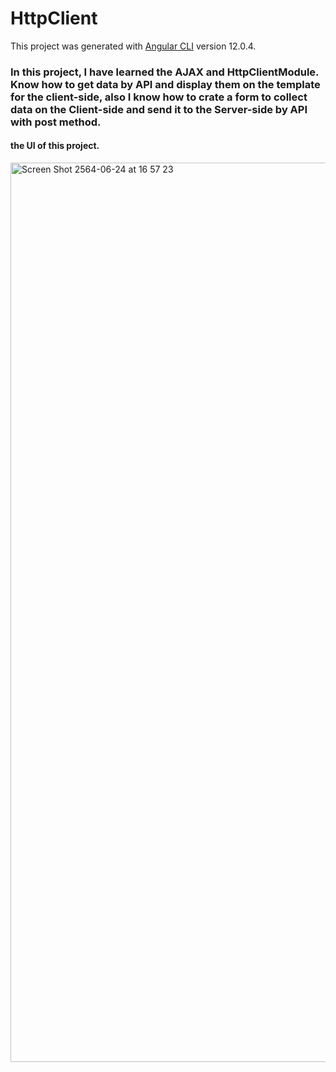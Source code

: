 # HttpClient

This project was generated with [Angular CLI](https://github.com/angular/angular-cli) version 12.0.4.

### In this project, I have learned the AJAX and HttpClientModule. Know how to get data by API and display them on the template for the client-side, also I know how to crate a form to collect data on the Client-side and send it to the Server-side by API with post method.

#### the UI of this project.

<img width="1439" alt="Screen Shot 2564-06-24 at 16 57 23" src="https://user-images.githubusercontent.com/68180592/123244252-ee0c3280-d50d-11eb-98d7-76351cef2150.png">

